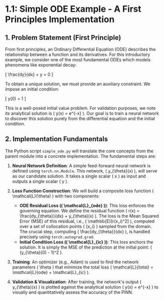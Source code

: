 # 1.1: Simple ODE Example - A First Principles Implementation

## 1. Problem Statement (First Principle)

From first principles, an Ordinary Differential Equation (ODE) describes the relationship between a function and its derivatives. For this introductory example, we consider one of the most fundamental ODEs which models phenomena like exponential decay:

\[
\frac{dy}{dx} + y = 0
\]

To obtain a unique solution, we must provide an auxiliary constraint. We impose an initial condition:

\[
y(0) = 1
\]

This is a well-posed initial value problem. For validation purposes, we note its analytical solution is \( y(x) = e^{-x} \). Our goal is to train a neural network to discover this solution purely from the differential equation and the initial condition.

## 2. Implementation Fundamentals

The Python script `simple_ode.py` will translate the core concepts from the parent module into a concrete implementation. The fundamental steps are:

1.  **Neural Network Definition**: A simple feed-forward neural network is defined using `torch.nn.Module`. This network, \( y_{\theta}(x) \), will serve as our candidate solution. It takes a single scalar \( x \) as input and outputs a single scalar \( y \).

2.  **Loss Function Construction**: We will build a composite loss function \( \mathcal{L}(\theta) \) with two components:
    *   **ODE Residual Loss (\( \mathcal{L}_{ode} \))**: This loss enforces the governing equation. We define the residual function \( r(x) = \frac{dy_{\theta}}{dx} + y_{\theta}(x) \). The loss is the Mean Squared Error (MSE) of this residual, i.e., \( \mathbb{E}[r(x_i)^2] \), computed over a set of collocation points \( \{x_i\} \) sampled from the domain. The crucial step, computing \( \frac{dy_{\theta}}{dx} \), is handled precisely using `torch.autograd.grad`.
    *   **Initial Condition Loss (\( \mathcal{L}_{ic} \))**: This loss anchors the solution. It is simply the MSE of the prediction at the initial point: \( (y_{\theta}(0) - 1)^2 \).

3.  **Training**: An optimizer (e.g., Adam) is used to find the network parameters \( \theta \) that minimize the total loss \( \mathcal{L}_{total} = \mathcal{L}_{ode} + \mathcal{L}_{ic} \).

4.  **Validation & Visualization**: After training, the network's output \( y_{\theta}(x) \) is plotted against the analytical solution \( y(x) = e^{-x} \) to visually and quantitatively assess the accuracy of the PINN.
